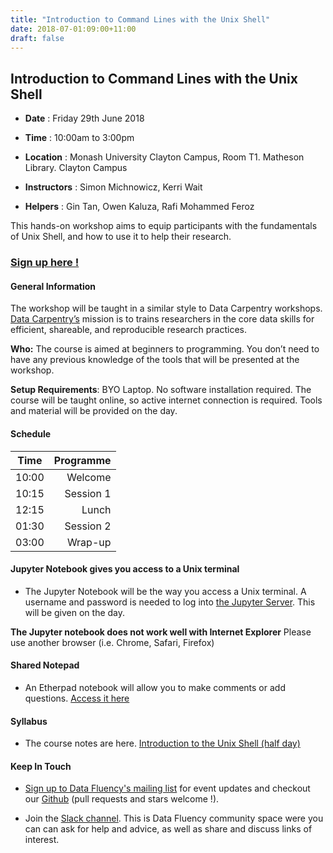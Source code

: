 ```yaml
---
title: "Introduction to Command Lines with the Unix Shell"
date: 2018-07-01:09:00+11:00
draft: false
---
```


## Introduction to  Command Lines with the Unix Shell

- **Date** : Friday 29th June 2018
- **Time** : 10:00am to 3:00pm
- **Location** : Monash University Clayton Campus, 
                 Room T1. Matheson Library. Clayton Campus

- **Instructors** : Simon Michnowicz,  Kerri Wait
- **Helpers** :  Gin Tan, Owen Kaluza, Rafi Mohammed Feroz 


This hands-on workshop aims to equip participants with the fundamentals of Unix Shell, and how to use it to help their research.

### [Sign up here !](https://tinyurl.com/DataFluUnixShell)

#### General Information

The workshop will be taught in a similar style to Data Carpentry workshops. [Data Carpentry’s](http://www.datacarpentry.org/) mission is to trains researchers in the core data skills for efficient, shareable, and reproducible research practices.

**Who:** The course is aimed at beginners to programming. You don’t need to have any previous knowledge of the tools that will be presented at the workshop.

**Setup Requirements**: BYO Laptop. No software installation required. The course will be taught online, so active internet connection is required. Tools and material will be provided on the day.

#### Schedule

Time | Programme
----------- | ------------------:
10:00 | Welcome
10:15 | Session 1
12:15 | Lunch
01:30 | Session 2
03:00 | Wrap-up

#### Jupyter Notebook gives you access to a Unix terminal

- The Jupyter Notebook will be the way you access a Unix terminal. A username and password is needed to log into [the Jupyter Server](http://biotraining.erc.monash.edu/jupyter).  This will be given on the day. 

**The Jupyter notebook does not work well with Internet Explorer** Please use another browser (i.e. Chrome, Safari, Firefox)

#### Shared Notepad

- An Etherpad notebook will allow you to make comments or add questions. [Access it here](https://biotraining.erc.monash.edu/etherpad/p/commandline)

#### Syllabus

- The course notes are here.  [Introduction to the Unix Shell (half day)]( https://monashdatafluency.github.io/unixshell/ )







#### Keep In Touch

* [Sign up to Data Fluency's mailing list](http://eepurl.com/dmzhGH) for event updates and checkout our [Github](https://github.com/MonashDataFluency) (pull requests and stars welcome !). 

* Join the [Slack channel](https://datafluency.slack.com). This is Data Fluency community space were you can can ask for help and advice, as well as share and discuss links of interest. 
